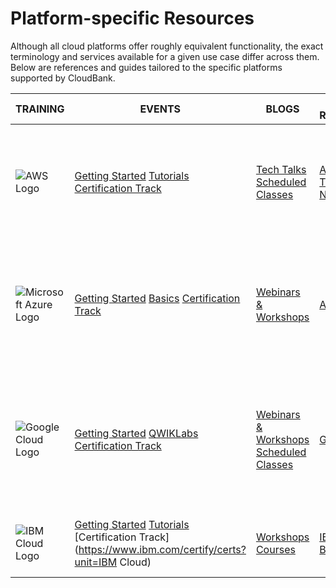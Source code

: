 # Platform-specific Resources

Although all cloud platforms offer roughly equivalent functionality, the exact terminology and services available for a given use case differ across them. Below are references and guides tailored to the specific platforms supported by CloudBank.

| TRAINING                                                     | EVENTS                                                       | BLOGS                                                        | MORE RESOURCES                                               |                                                              |
| ------------------------------------------------------------ | ------------------------------------------------------------ | ------------------------------------------------------------ | ------------------------------------------------------------ | ------------------------------------------------------------ |
| ![AWS Logo](https://www.cloudbank.org/files/public_cloud/aws-logo.png) | [Getting Started](https://aws.amazon.com/getting-started/)  [Tutorials](https://aws.amazon.com/getting-started/hands-on/)  [Certification Track](https://aws.amazon.com/certification/) | [Tech Talks](https://aws.amazon.com/events/online-tech-talks/)  [Scheduled Classes](https://aws.amazon.com/training/) | [AWS Blogs](https://aws.amazon.com/blogs/aws/)  [Training Notifications](https://pages.awscloud.com/NAMER-event-OE-subscription-to-free-t-c-webinars-2020-interest.html) | [Training pathway for researchers and IT](https://aws.amazon.com/blogs/publicsector/no-cost-online-aws-training-pathway-researchers-research-it/)  [CloudBank External Training Materials (AWS)](aws.md) |
| ![Microsoft Azure Logo](https://www.cloudbank.org/files/public_cloud/microsoft-azure.png) | [Getting Started](https://azure.microsoft.com/en-us/get-started/)  [Basics](https://docs.microsoft.com/en-us/learn/browse/?levels=beginner&resource_type=module&products=azure&roles=developer%2Cdevops-engineer)  [Certification Track](https://docs.microsoft.com/en-us/learn/certifications/) | [Webinars & Workshops](https://azure.microsoft.com/en-us/community/events/?EventType=webinar&Country=UnitedStates) | [Azure Blogs](https://azure.microsoft.com/en-us/blog/topics/announcements/) | [Training Materials Module for Data Scientists](https://docs.microsoft.com/en-us/learn/browse/?roles=data-scientist&products=azure)  [CloudBank External Training Materials (Azure)](azure.md) |
| ![Google Cloud Logo](https://www.cloudbank.org/files/public_cloud/google-cloud-platform.png) | [Getting Started](https://cloud.google.com/gcp/getting-started)  [QWIKLabs](https://google.qwiklabs.com/catalog?keywords=&locale=&cloud[]=GCP&format[]=any&level[]=2&duration[]=any&modality[]=any&language[]=any)  [Certification Track](https://cloud.google.com/certification) | [Webinars & Workshops](https://cloudonair.withgoogle.com/)  [Scheduled Classes](https://cloud.google.com/training/courses) | [GCP Blogs](https://cloud.google.com/blog/products/gcp)      | [Build and use AI](https://cloud.google.com/solutions/build-and-use-ai/technical-resources)  [Big Data and Machine Learning](https://cloud.google.com/solutions/machine-learning/data-preprocessing-for-ml-with-tf-transform-pt1)  [Cloud TPUs](https://cloud.google.com/blog/products/ai-machine-learning/introduction-to-cloud-tpus-video-series)  [CloudBank External Training Materials (GCP)](gcp.md) |
| ![IBM Cloud Logo](https://www.cloudbank.org/files/file_fields/public_cloud/ibm-cloud.png) | [Getting Started](https://www.ibm.com/cloud/get-started)  [Tutorials](https://developer.ibm.com/?s=&orderby=date&order=desc&category_name=&type=tutorials)  [Certification Track](https://www.ibm.com/certify/certs?unit=IBM Cloud) | [Workshops](https://developer.ibm.com/components/cloud-ibm/events/)  [Courses](https://developer.ibm.com/?s=&orderby=date&order=desc&category_name=&type=courses) | [IBM Cloud Blog](https://www.ibm.com/cloud/blog)             | [CloudBank External Training Materials (IBM)](ibm.md) |
